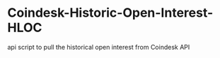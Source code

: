 # Coindesk-Historic-Open-Interest-HLOC
api script to pull the historical open interest from Coindesk API
